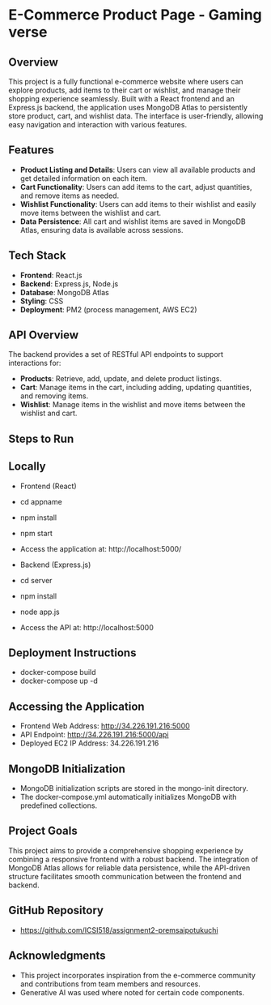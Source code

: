 # E-Commerce Product Page - Gaming verse

## Overview
This project is a fully functional e-commerce website where users can explore products, add items to their cart or wishlist, and manage their shopping experience seamlessly. Built with a React frontend and an Express.js backend, the application uses MongoDB Atlas to persistently store product, cart, and wishlist data. The interface is user-friendly, allowing easy navigation and interaction with various features.

## Features
- **Product Listing and Details**: Users can view all available products and get detailed information on each item.
- **Cart Functionality**: Users can add items to the cart, adjust quantities, and remove items as needed.
- **Wishlist Functionality**: Users can add items to their wishlist and easily move items between the wishlist and cart.
- **Data Persistence**: All cart and wishlist items are saved in MongoDB Atlas, ensuring data is available across sessions.

## Tech Stack
- **Frontend**: React.js
- **Backend**: Express.js, Node.js
- **Database**: MongoDB Atlas
- **Styling**: CSS
- **Deployment**: PM2 (process management, AWS EC2)

## API Overview
The backend provides a set of RESTful API endpoints to support interactions for:
- **Products**: Retrieve, add, update, and delete product listings.
- **Cart**: Manage items in the cart, including adding, updating quantities, and removing items.
- **Wishlist**: Manage items in the wishlist and move items between the wishlist and cart.

## Steps to Run 
## Locally
- Frontend (React)
- cd appname
- npm install
- npm start
- Access the application at: http://localhost:5000/

- Backend (Express.js)
- cd server
- npm install
- node app.js
- Access the API at: http://localhost:5000
##

## Deployment Instructions
- docker-compose build
- docker-compose up -d

## Accessing the Application
- Frontend Web Address: http://34.226.191.216:5000
- API Endpoint: http://34.226.191.216:5000/api
- Deployed EC2 IP Address: 34.226.191.216

## MongoDB Initialization
- MongoDB initialization scripts are stored in the mongo-init directory.
- The docker-compose.yml automatically initializes MongoDB with predefined collections.


## Project Goals
This project aims to provide a comprehensive shopping experience by combining a responsive frontend with a robust backend. The integration of MongoDB Atlas allows for reliable data persistence, while the API-driven structure facilitates smooth communication between the frontend and backend.

## GitHub Repository
- https://github.com/ICSI518/assignment2-premsaipotukuchi

## Acknowledgments
- This project incorporates inspiration from the e-commerce community and contributions from team members and resources.
- Generative AI was used where noted for certain code components.

